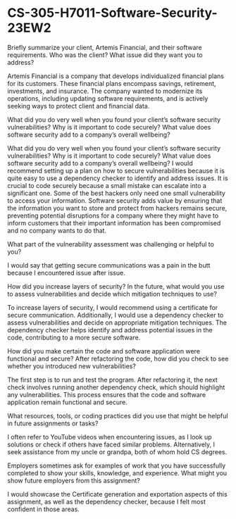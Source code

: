 # CS-305-H7011-Software-Security-23EW2

Briefly summarize your client, Artemis Financial, and their software requirements. Who was the client? What issue did they want you to address?

Artemis Financial is a company that develops individualized financial plans for its customers. These financial plans encompass savings, retirement, investments, and insurance. The company wanted to modernize its operations, including updating software requirements, and is actively seeking ways to protect client and financial data.

What did you do very well when you found your client’s software security vulnerabilities? Why is it important to code securely? What value does software security add to a company’s overall wellbeing?

What did you do very well when you found your client’s software security vulnerabilities? Why is it important to code securely? What value does software security add to a company’s overall wellbeing?
I would recommend setting up a plan on how to secure vulnerabilities because it is quite easy to use a dependency checker to identify and address issues. It is crucial to code securely because a small mistake can escalate into a significant one. Some of the best hackers only need one small vulnerability to access your information. Software security adds value by ensuring that the information you want to store and protect from hackers remains secure, preventing potential disruptions for a company where they might have to inform customers that their important information has been compromised and no company wants to do that.

What part of the vulnerability assessment was challenging or helpful to you?

I would say that getting secure communications was a pain in the butt because I encountered issue after issue.

How did you increase layers of security? In the future, what would you use to assess vulnerabilities and decide which mitigation techniques to use?

To increase layers of security, I would recommend using a certificate for secure communication. Additionally, I would use a dependency checker to assess vulnerabilities and decide on appropriate mitigation techniques. The dependency checker helps identify and address potential issues in the code, contributing to a more secure software.

How did you make certain the code and software application were functional and secure? After refactoring the code, how did you check to see whether you introduced new vulnerabilities?

The first step is to run and test the program. After refactoring it, the next check involves running another dependency check, which should highlight any vulnerabilities. This process ensures that the code and software application remain functional and secure.

What resources, tools, or coding practices did you use that might be helpful in future assignments or tasks?

I often refer to YouTube videos when encountering issues, as I look up solutions or check if others have faced similar problems. Alternatively, I seek assistance from my uncle or grandpa, both of whom hold CS degrees.

Employers sometimes ask for examples of work that you have successfully completed to show your skills, knowledge, and experience. What might you show future employers from this assignment?

I would showcase the Certificate generation and exportation aspects of this assignment, as well as the dependency checker, because I felt most confident in those areas.
